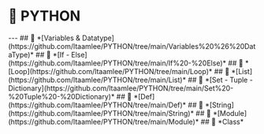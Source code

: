 <h1> 🐍 PYTHON </h1>
  ---
## 📖 *[Variables & Datatype](https://github.com/ltaamlee/PYTHON/tree/main/Variables%20%26%20DataType)*
## 📖 *[If - Else](https://github.com/ltaamlee/PYTHON/tree/main/If%20-%20Else)*
## 📖 *[Loop](https://github.com/ltaamlee/PYTHON/tree/main/Loop)*
## 📖 *[List](https://github.com/ltaamlee/PYTHON/tree/main/List)*
## 📖 *[Set - Tuple - Dictionary](https://github.com/ltaamlee/PYTHON/tree/main/Set%20-%20Tuple%20-%20Dictionary)*
## 📖 *[Def](https://github.com/ltaamlee/PYTHON/tree/main/Def)*
## 📖 *[String](https://github.com/ltaamlee/PYTHON/tree/main/String)*
## 📖 *[Module](https://github.com/ltaamlee/PYTHON/tree/main/Module)*
## 📖 *Class*
